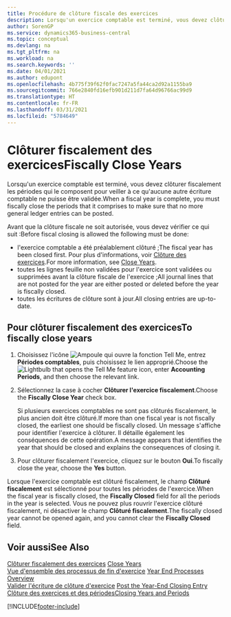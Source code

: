 ```yaml
---
title: Procédure de clôture fiscale des exercices
description: Lorsqu'un exercice comptable est terminé, vous devez clôturer fiscalement les périodes qui le composent pour veiller à ce qu'aucune autre écriture comptable ne puisse être validée.
author: SorenGP
ms.service: dynamics365-business-central
ms.topic: conceptual
ms.devlang: na
ms.tgt_pltfrm: na
ms.workload: na
ms.search.keywords: ''
ms.date: 04/01/2021
ms.author: edupont
ms.openlocfilehash: 4b775f39f62f0fac7247a5fa44ca2d92a1155ba9
ms.sourcegitcommit: 766e2840fd16efb901d211d7fa64d96766ac99d9
ms.translationtype: HT
ms.contentlocale: fr-FR
ms.lasthandoff: 03/31/2021
ms.locfileid: "5784649"
---
```

# <a name="fiscally-close-years"></a><span data-ttu-id="fad9f-103">Clôturer fiscalement des exercices</span><span class="sxs-lookup"><span data-stu-id="fad9f-103">Fiscally Close Years</span></span>
<span data-ttu-id="fad9f-104">Lorsqu'un exercice comptable est terminé, vous devez clôturer fiscalement les périodes qui le composent pour veiller à ce qu'aucune autre écriture comptable ne puisse être validée.</span><span class="sxs-lookup"><span data-stu-id="fad9f-104">When a fiscal year is complete, you must fiscally close the periods that it comprises to make sure that no more general ledger entries can be posted.</span></span>  

<span data-ttu-id="fad9f-105">Avant que la clôture fiscale ne soit autorisée, vous devez vérifier ce qui suit :</span><span class="sxs-lookup"><span data-stu-id="fad9f-105">Before fiscal closing is allowed the following must be done:</span></span>  

- <span data-ttu-id="fad9f-106">l'exercice comptable a été préalablement clôturé ;</span><span class="sxs-lookup"><span data-stu-id="fad9f-106">The fiscal year has been closed first.</span></span> <span data-ttu-id="fad9f-107">Pour plus d'informations, voir [Clôture des exercices](how-to-close-years.md).</span><span class="sxs-lookup"><span data-stu-id="fad9f-107">For more information, see [Close Years](how-to-close-years.md).</span></span>  
- <span data-ttu-id="fad9f-108">toutes les lignes feuille non validées pour l'exercice sont validées ou supprimées avant la clôture fiscale de l'exercice ;</span><span class="sxs-lookup"><span data-stu-id="fad9f-108">All journal lines that are not posted for the year are either posted or deleted before the year is fiscally closed.</span></span>
- <span data-ttu-id="fad9f-109">toutes les écritures de clôture sont à jour.</span><span class="sxs-lookup"><span data-stu-id="fad9f-109">All closing entries are up-to-date.</span></span>  

## <a name="to-fiscally-close-years"></a><span data-ttu-id="fad9f-110">Pour clôturer fiscalement des exercices</span><span class="sxs-lookup"><span data-stu-id="fad9f-110">To fiscally close years</span></span>  

1.  <span data-ttu-id="fad9f-111">Choisissez l'icône ![Ampoule qui ouvre la fonction Tell Me](../../media/ui-search/search_small.png "Dites-moi ce que vous voulez faire"), entrez **Périodes comptables**, puis choisissez le lien approprié.</span><span class="sxs-lookup"><span data-stu-id="fad9f-111">Choose the ![Lightbulb that opens the Tell Me feature](../../media/ui-search/search_small.png "Tell me what you want to do") icon, enter **Accounting Periods**, and then choose the relevant link.</span></span>  
2.  <span data-ttu-id="fad9f-112">Sélectionnez la case à cocher **Clôturer l'exercice fiscalement**.</span><span class="sxs-lookup"><span data-stu-id="fad9f-112">Choose the **Fiscally Close Year** check box.</span></span>  

    <span data-ttu-id="fad9f-113">Si plusieurs exercices comptables ne sont pas clôturés fiscalement, le plus ancien doit être clôturé.</span><span class="sxs-lookup"><span data-stu-id="fad9f-113">If more than one fiscal year is not fiscally closed, the earliest one should be fiscally closed.</span></span> <span data-ttu-id="fad9f-114">Un message s'affiche pour identifier l'exercice à clôturer. Il détaille également les conséquences de cette opération.</span><span class="sxs-lookup"><span data-stu-id="fad9f-114">A message appears that identifies the year that should be closed and explains the consequences of closing it.</span></span>  

3.  <span data-ttu-id="fad9f-115">Pour clôturer fiscalement l'exercice, cliquez sur le bouton **Oui**.</span><span class="sxs-lookup"><span data-stu-id="fad9f-115">To fiscally close the year, choose the **Yes** button.</span></span>  

<span data-ttu-id="fad9f-116">Lorsque l'exercice comptable est clôturé fiscalement, le champ **Clôturé fiscalement** est sélectionné pour toutes les périodes de l'exercice.</span><span class="sxs-lookup"><span data-stu-id="fad9f-116">When the fiscal year is fiscally closed, the **Fiscally Closed** field for all the periods in the year is selected.</span></span> <span data-ttu-id="fad9f-117">Vous ne pouvez plus rouvrir l'exercice clôturé fiscalement, ni désactiver le champ **Clôturé fiscalement**.</span><span class="sxs-lookup"><span data-stu-id="fad9f-117">The fiscally closed year cannot be opened again, and you cannot clear the **Fiscally Closed** field.</span></span>  

## <a name="see-also"></a><span data-ttu-id="fad9f-118">Voir aussi</span><span class="sxs-lookup"><span data-stu-id="fad9f-118">See Also</span></span>  
 <span data-ttu-id="fad9f-119">[Clôturer fiscalement des exercices](how-to-close-years.md) </span><span class="sxs-lookup"><span data-stu-id="fad9f-119">[Close Years](how-to-close-years.md) </span></span>  
 <span data-ttu-id="fad9f-120">[Vue d'ensemble des processus de fin d'exercice](year-end-processes-overview.md) </span><span class="sxs-lookup"><span data-stu-id="fad9f-120">[Year End Processes Overview](year-end-processes-overview.md) </span></span>  
 <span data-ttu-id="fad9f-121">[Valider l'écriture de clôture d'exercice](how-to-post-the-year-end-closing-entry.md) </span><span class="sxs-lookup"><span data-stu-id="fad9f-121">[Post the Year-End Closing Entry](how-to-post-the-year-end-closing-entry.md) </span></span>  
 [<span data-ttu-id="fad9f-122">Clôture des exercices et des périodes</span><span class="sxs-lookup"><span data-stu-id="fad9f-122">Closing Years and Periods</span></span>](../../year-close-years-periods.md)


[!INCLUDE[footer-include](../../includes/footer-banner.md)]